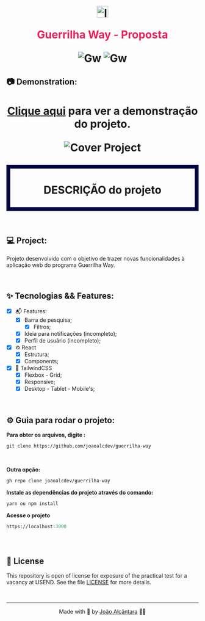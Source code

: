 <div align="center">
  <h1>
    <img alt="logo" height="30" title="logo" style="margin-top: 10px"src="./public/favicon.ico" /> 
    <p text-align="" style="color: #ee2058">Guerrilha Way - Proposta</p> 
    <p align="center">
      <img 
        src="https://img.shields.io/badge/GW-Test%20Email-ee2058"
        alt="Gw" 
      />
      <img 
        src="https://img.shields.io/badge/GW-Feature%20-ee2058"
        alt="Gw" 
      />
    </p>
  </h1>
</div>

## 📷 Demonstration:

<div align="center">
  <h1 align="center">

[Clique aqui](https://guerrilha-way.vercel.app/) para ver a demonstração do projeto.

<img 
    src="./assets/cover.gif?style=flat"
    alt="Cover Project" 
  />

  </h1>
</div>

<div align="center" style="border: solid 10px #000340">
  <h1>
    <p text-align="center">DESCRIÇÃO do projeto</p> 
  </h1>
</div>

<br>

<!-- ## ⌛️ Finalization date:

- [x] Completed project: 11/04/2022
- [x] Deadline: 12/04/2022
- [x] Project Submitted: 12/04/2022 | ⏱ 11:15am (BRT GMT -3)
  - Status: Email sent for Thiago Zara && Ana... -->

<br>

## 💻 Project:

Projeto desenvolvido com o objetivo de trazer novas funcionalidades à aplicação web do programa Guerrilha Way.

<br>

## ✨ Tecnologias && Features:

<!-- - [x] 🗂 Assets Project: -->

- [x] 📬 Features:
  - [x] Barra de pesquisa;
    - [x] Filtros;
  - [x] Ideia para notificações (incompleto);
  - [x] Perfil de usuário (incompleto);
        <br>
- [x] ⚙️ React
  - [x] Estrutura;
  - [x] Components;
        <br>
- [x] 🎨 TailwindCSS
  - [x] Flexbox - Grid;
  - [x] Responsive;
  - [x] Desktop - Tablet - Mobile's;
      <br>
  <!-- ## 🔨 Architecture and Infrastructure for the Project: -->

<!-- - Architecture:
  <div align="left">
  <h1 align="left"> -->
  <!-- </h1>
</div> -->

<!-- ## 🔺 IMPORTANT NOTES: -->

<!-- [1] Some assets may be at a slightly lower resolution due to not having editable creatives. <br> -->
<!-- [2] Dimensions, sizes and styles of mobile's resolutions were "improvised" as there was no dynamic prototype to go on explaining the specs. -->

<br>

## ⚙️ Guia para rodar o projeto:

**Para obter os arquivos, digite :**

```cl
git clone https://github.com/joaoalcdev/guerrilha-way
```

<br />

**Outra opção:**

```cl
gh repo clone joaoalcdev/guerrilha-way
```

**Instale as dependências do projeto através do comando:**

```cl
yarn ou npm install
```

**Acesse o projeto**

```cl
https://localhost:3000
```

<br />

<!-- **Or click "Use this template" at the top of the repository to use:** -->

<div align="left">
  <h1 align="left">
    <!-- <img 
      src="./assets/cover-click-this-template.png?style=flat"
      alt="Cover Project" 
    /> -->
  </h1>
</div>

<!-- Use **yarn** or **npm install** to install project dependencies.
Then start the project.

After installing the dependencies, use

```cl
yarn start or yarn dev
```

or

```cl
npm init
``` -->

## 📄 License

This repository is open of license for exposure of the practical test for a vacancy at USEND. See the file [LICENSE](./LICENSE) for more details.

<br />

---

<div align="center">

Made with 🤍 by [João Alcântara](https://github.com/joaoalcdev) 👋🏻

</div>
